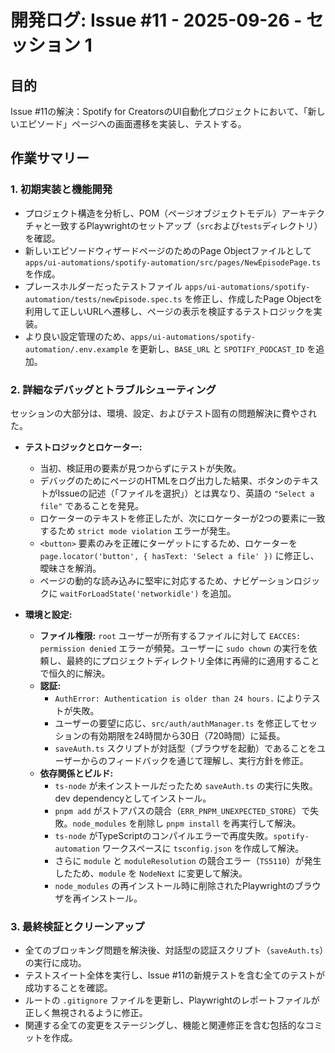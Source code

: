 # 開発ログ: Issue #11 - 2025-09-26 - セッション 1

## 目的

Issue #11の解決：Spotify for CreatorsのUI自動化プロジェクトにおいて、「新しいエピソード」ページへの画面遷移を実装し、テストする。

## 作業サマリー

### 1. 初期実装と機能開発

- プロジェクト構造を分析し、POM（ページオブジェクトモデル）アーキテクチャと一致するPlaywrightのセットアップ（`src`および`tests`ディレクトリ）を確認。
- 新しいエピソードウィザードページのためのPage Objectファイルとして `apps/ui-automations/spotify-automation/src/pages/NewEpisodePage.ts` を作成。
- プレースホルダーだったテストファイル `apps/ui-automations/spotify-automation/tests/newEpisode.spec.ts` を修正し、作成したPage Objectを利用して正しいURLへ遷移し、ページの表示を検証するテストロジックを実装。
- より良い設定管理のため、`apps/ui-automations/spotify-automation/.env.example` を更新し、`BASE_URL` と `SPOTIFY_PODCAST_ID` を追加。

### 2. 詳細なデバッグとトラブルシューティング

セッションの大部分は、環境、設定、およびテスト固有の問題解決に費やされた。

- **テストロジックとロケーター:**
  - 当初、検証用の要素が見つからずにテストが失敗。
  - デバッグのためにページのHTMLをログ出力した結果、ボタンのテキストがIssueの記述（「ファイルを選択」）とは異なり、英語の `"Select a file"` であることを発見。
  - ロケーターのテキストを修正したが、次にロケーターが2つの要素に一致するため `strict mode violation` エラーが発生。
  - `<button>` 要素のみを正確にターゲットにするため、ロケーターを `page.locator('button', { hasText: 'Select a file' })` に修正し、曖昧さを解消。
  - ページの動的な読み込みに堅牢に対応するため、ナビゲーションロジックに `waitForLoadState('networkidle')` を追加。

- **環境と設定:**
  - **ファイル権限:** `root` ユーザーが所有するファイルに対して `EACCES: permission denied` エラーが頻発。ユーザーに `sudo chown` の実行を依頼し、最終的にプロジェクトディレクトリ全体に再帰的に適用することで恒久的に解決。
  - **認証:**
    - `AuthError: Authentication is older than 24 hours.` によりテストが失敗。
    - ユーザーの要望に応じ、`src/auth/authManager.ts` を修正してセッションの有効期限を24時間から30日（720時間）に延長。
    - `saveAuth.ts` スクリプトが対話型（ブラウザを起動）であることをユーザーからのフィードバックを通じて理解し、実行方針を修正。
  - **依存関係とビルド:**
    - `ts-node` が未インストールだったため `saveAuth.ts` の実行に失敗。dev dependencyとしてインストール。
    - `pnpm add` がストアパスの競合（`ERR_PNPM_UNEXPECTED_STORE`）で失敗。`node_modules` を削除し `pnpm install` を再実行して解決。
    - `ts-node` がTypeScriptのコンパイルエラーで再度失敗。`spotify-automation` ワークスペースに `tsconfig.json` を作成して解決。
    - さらに `module` と `moduleResolution` の競合エラー（`TS5110`）が発生したため、`module` を `NodeNext` に変更して解決。
    - `node_modules` の再インストール時に削除されたPlaywrightのブラウザを再インストール。

### 3. 最終検証とクリーンアップ

- 全てのブロッキング問題を解決後、対話型の認証スクリプト（`saveAuth.ts`）の実行に成功。
- テストスイート全体を実行し、Issue #11の新規テストを含む全てのテストが成功することを確認。
- ルートの `.gitignore` ファイルを更新し、Playwrightのレポートファイルが正しく無視されるように修正。
- 関連する全ての変更をステージングし、機能と関連修正を含む包括的なコミットを作成。
